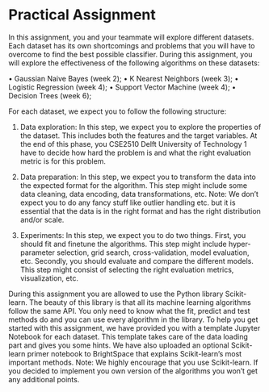 # Practical Assignment

In this assignment, you and your teammate will explore different datasets. Each dataset has its own shortcomings and problems that you will have to overcome to find the best possible classifier. During this assignment, you will explore the effectiveness of the following algorithms on these datasets:

• Gaussian Naive Bayes (week 2);
• K Nearest Neighbors (week 3);
• Logistic Regression (week 4);
• Support Vector Machine (week 4);
• Decision Trees (week 6);

For each dataset, we expect you to follow the following structure:

1. Data exploration: In this step, we expect you to explore the properties of the dataset. This includes both the features and the target variables. At the end of this phase, you CSE2510 Delft University of Technology 1 have to decide how hard the problem is and what the right evaluation metric is for this problem.

2. Data preparation: In this step, we expect you to transform the data into the expected format for the algorithm. This step might include some data cleaning, data encoding,
data transformations, etc.
Note: We don’t expect you to do any fancy stuff like outlier handling etc. but it is essential that the data is in the right format and has the right distribution and/or scale.

3. Experiments: In this step, we expect you to do two things. First, you should fit and finetune the algorithms. This step might include hyper-parameter selection, grid search, cross-validation, model evaluation, etc. Secondly, you should evaluate and compare the different models. This step might consist of selecting the right evaluation metrics, visualization, etc.

During this assignment you are allowed to use the Python library Scikit-learn. The beauty of this library is that all its machine learning algorithms follow the same API. You only need to know what the fit, predict and test methods do and you can use every algorithm in the library. To help you get started with this assignment, we have provided you with a template Jupyter Notebook for each dataset. This template takes care of the data loading part and gives you some hints. We have also uploaded an optional Scikit-learn primer notebook to BrightSpace that explains Scikit-learn’s most important methods.
Note: We highly encourage that you use Scikit-learn. If you decided to implement you own version of the algorithms you won’t get any additional points.
